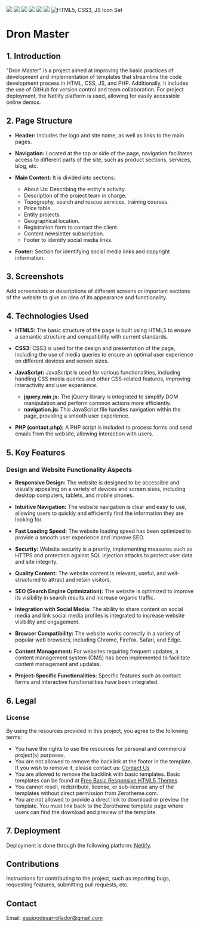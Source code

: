 ![](https://img.shields.io/github/stars/pandao/editor.md.svg) ![](https://img.shields.io/github/forks/pandao/editor.md.svg) ![](https://img.shields.io/github/tag/pandao/editor.md.svg) ![](https://img.shields.io/github/release/pandao/editor.md.svg) ![](https://img.shields.io/github/issues/pandao/editor.md.svg) ![](https://img.shields.io/bower/v/editor.md.svg)
![HTML5, CSS3, JS Icon Set](https://www.shutterstock.com/image-vector/html5-css3-js-icon-set-260nw-1621463065.jpg)


# Dron Master

## 1. Introduction

"Dron Master" is a project aimed at improving the basic practices of development and implementation of templates that streamline the code development process in HTML, CSS, JS, and PHP. Additionally, it includes the use of GitHub for version control and team collaboration. For project deployment, the Netlify platform is used, allowing for easily accessible online demos.

## 2. Page Structure

- **Header:** Includes the logo and site name, as well as links to the main pages.
  
- **Navigation:** Located at the top or side of the page, navigation facilitates access to different parts of the site, such as product sections, services, blog, etc.
  
- **Main Content:** It is divided into sections:
  - About Us: Describing the entity's activity.
  - Description of the project team in charge.
  - Topography, search and rescue services, training courses.
  - Price table.
  - Entity projects.
  - Geographical location.
  - Registration form to contact the client.
  - Content newsletter subscription.
  - Footer to identify social media links.
  
- **Footer:** Section for identifying social media links and copyright information.

## 3. Screenshots

Add screenshots or descriptions of different screens or important sections of the website to give an idea of its appearance and functionality.

## 4. Technologies Used

- **HTML5:** The basic structure of the page is built using HTML5 to ensure a semantic structure and compatibility with current standards.
  
- **CSS3:** CSS3 is used for the design and presentation of the page, including the use of media queries to ensure an optimal user experience on different devices and screen sizes.
  
- **JavaScript:** JavaScript is used for various functionalities, including handling CSS media queries and other CSS-related features, improving interactivity and user experience.
  - **jquery.min.js:** The jQuery library is integrated to simplify DOM manipulation and perform common actions more efficiently.
  - **navigation.js:** This JavaScript file handles navigation within the page, providing a smooth user experience.
  
- **PHP (contact.php):** A PHP script is included to process forms and send emails from the website, allowing interaction with users.

## 5. Key Features

### Design and Website Functionality Aspects

- **Responsive Design:** The website is designed to be accessible and visually appealing on a variety of devices and screen sizes, including desktop computers, tablets, and mobile phones.

- **Intuitive Navigation:** The website navigation is clear and easy to use, allowing users to quickly and efficiently find the information they are looking for.

- **Fast Loading Speed:** The website loading speed has been optimized to provide a smooth user experience and improve SEO.

- **Security:** Website security is a priority, implementing measures such as HTTPS and protection against SQL injection attacks to protect user data and site integrity.

- **Quality Content:** The website content is relevant, useful, and well-structured to attract and retain visitors.

- **SEO (Search Engine Optimization):** The website is optimized to improve its visibility in search results and increase organic traffic.

- **Integration with Social Media:** The ability to share content on social media and link social media profiles is integrated to increase website visibility and engagement.

- **Browser Compatibility:** The website works correctly in a variety of popular web browsers, including Chrome, Firefox, Safari, and Edge.

- **Content Management:** For websites requiring frequent updates, a content management system (CMS) has been implemented to facilitate content management and updates.

- **Project-Specific Functionalities:** Specific features such as contact forms and interactive functionalities have been integrated.

## 6. Legal

### License

By using the resources provided in this project, you agree to the following terms:

- You have the rights to use the resources for personal and commercial project(s) purposes.
- You are not allowed to remove the backlink at the footer in the template. If you wish to remove it, please contact us: [Contact Us](https://www.zerotheme.com/contact-us)
- You are allowed to remove the backlink with basic templates. Basic templates can be found at [Free Basic Responsive HTML5 Themes](https://www.zerotheme.com/free-basic-responsive-html5-themes)
- You cannot resell, redistribute, license, or sub-license any of the templates without direct permission from Zerotheme.com.
- You are not allowed to provide a direct link to download or preview the template. You must link back to the Zerotheme template page where users can find the download and preview of the template.

## 7. Deployment

Deployment is done through the following platform: [Netlify](https://www.netlify.com/](https://663fb099bad0a31b02052ccd--melodious-lebkuchen-810132.netlify.app/)](https://663fb099bad0a31b02052ccd--melodious-lebkuchen-810132.netlify.app/)).

## Contributions

Instructions for contributing to the project, such as reporting bugs, requesting features, submitting pull requests, etc.

## Contact

Email: equipodesarrollador@gmail.com



